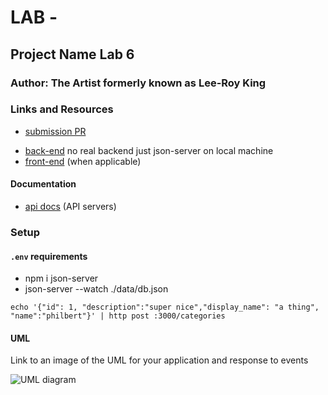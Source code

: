 # LAB - 

## Project Name Lab 6

### Author: The Artist formerly known as Lee-Roy King

### Links and Resources
* [submission PR](https://github.com/leeroywking-401-advanced-javascript/lab6/pull/1)
<!-- * [travis](http://xyz.com) No travis -->
* [back-end](http://xyz.com) no real backend just json-server on local machine
* [front-end](https://codesandbox.io/embed/api-client-1glbb) (when applicable)

#### Documentation
* [api docs](https://app.swaggerhub.com/apis/meepboopbeep/Lab6-allworks/0.1) (API servers)
<!-- * [jsdoc](http://xyz.com) (Server assignments) -->
<!-- * [styleguide](http://xyz.com) (React assignments) -->

<!-- ### Modules
#### `modulename.js`
##### Exported Values and Methods -->
<!-- 
###### `foo(thing) -> string`
Usage Notes or examples -->

<!-- ###### `bar(array) -> array`
Usage Notes or examples -->

### Setup
#### `.env` requirements
* npm i json-server
* json-server --watch ./data/db.json

<!-- #### Running the app
* `npm start`
* Endpoint: `/foo/bar/`
  * Returns a JSON object with abc in it.
* Endpoint: `/bing/zing/`
  * Returns a JSON object with xyz in it. -->
  
```echo '{"id": 1, "description":"super nice","display_name": "a thing", "name":"philbert"}' | http post :3000/categories```

<!-- #### Tests
* How do you run tests?
* What assertions were made?
* What assertions need to be / should be made? -->

#### UML
Link to an image of the UML for your application and response to events

![UML diagram ](https://slack-imgs.com/?c=1&url=https%3A%2F%2Flh3.googleusercontent.com%2FaAMFUyOA1aVuLegnP0T_HAscPSxa4M3StNssWx49ioDuBkIHUHfox-bQWJeR1pid1cyNetSySKPzdZ53vpnTtItXAhgBBy5x3xdY1fqvhUaiPR-UTJfShDaob9gjTD_hLblOK__9VQ0)
